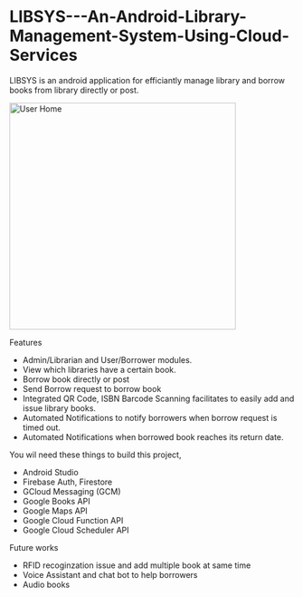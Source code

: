 # LIBSYS---An-Android-Library-Management-System-Using-Cloud-Services
LIBSYS is an android application for efficiantly manage library and borrow books from library directly or post.

<p float="left">
    <img src="./img/UserHome.gif" alt="User Home" height="400">
</p>


Features
- Admin/Librarian and User/Borrower modules.
- View which libraries have a certain book.
- Borrow book directly or post
- Send Borrow request to borrow book
- Integrated QR Code, ISBN Barcode Scanning facilitates to easily add and issue library books.
- Automated Notifications to notify borrowers when borrow request is timed out.
- Automated Notifications when borrowed book reaches its return date.

You wil need these things to build this project,
 - Android Studio
 - Firebase Auth, Firestore
 - GCloud Messaging (GCM)
 - Google Books API 
 - Google Maps API
 - Google Cloud Function API 
 - Google Cloud Scheduler API 

Future works
- RFID recoginzation issue and add multiple book at same time
- Voice Assistant and chat bot to help borrowers
- Audio books
